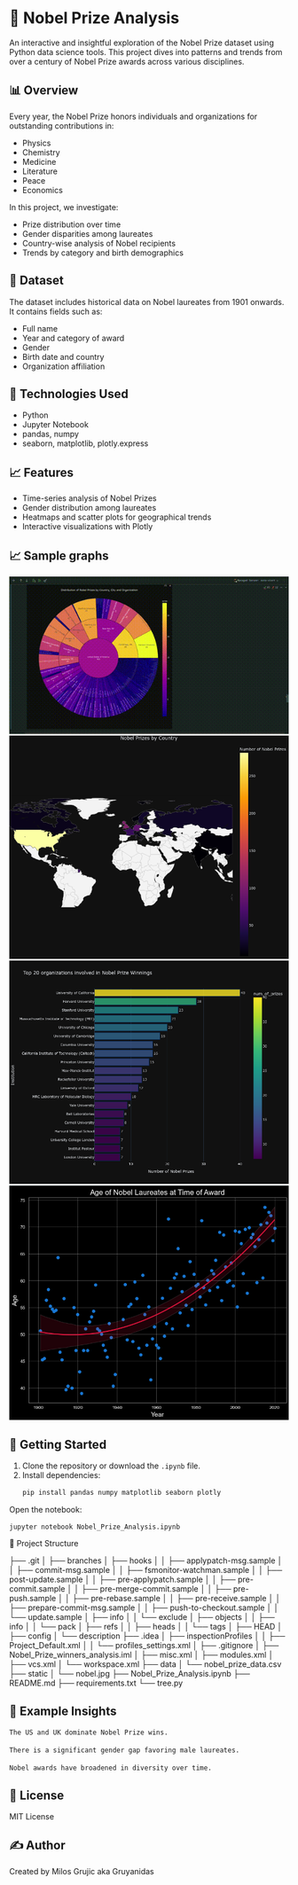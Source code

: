 # 🏅 Nobel Prize Analysis

An interactive and insightful exploration of the Nobel Prize dataset using Python data science tools. This project dives into patterns and trends from over a century of Nobel Prize awards across various disciplines.

## 📊 Overview

Every year, the Nobel Prize honors individuals and organizations for outstanding contributions in:
- Physics
- Chemistry
- Medicine
- Literature
- Peace
- Economics

In this project, we investigate:
- Prize distribution over time
- Gender disparities among laureates
- Country-wise analysis of Nobel recipients
- Trends by category and birth demographics

## 📁 Dataset

The dataset includes historical data on Nobel laureates from 1901 onwards. It contains fields such as:
- Full name
- Year and category of award
- Gender
- Birth date and country
- Organization affiliation


## 🔧 Technologies Used

- Python
- Jupyter Notebook
- pandas, numpy
- seaborn, matplotlib, plotly.express

## 📈 Features

- Time-series analysis of Nobel Prizes
- Gender distribution among laureates
- Heatmaps and scatter plots for geographical trends
- Interactive visualizations with Plotly

## 📈 Sample graphs

![Graph1](static/sunburst.gif)
![Graph2](static/newplot1.png)
![Graph3](static/newplot2.png)
![Graph4](static/newplot3.png)

## 🏁 Getting Started

1. Clone the repository or download the `.ipynb` file.
2. Install dependencies:
   ```bash
   pip install pandas numpy matplotlib seaborn plotly

Open the notebook:

    jupyter notebook Nobel_Prize_Analysis.ipynb

📂 Project Structure

├── .git
│   ├── branches
│   ├── hooks
│   │   ├── applypatch-msg.sample
│   │   ├── commit-msg.sample
│   │   ├── fsmonitor-watchman.sample
│   │   ├── post-update.sample
│   │   ├── pre-applypatch.sample
│   │   ├── pre-commit.sample
│   │   ├── pre-merge-commit.sample
│   │   ├── pre-push.sample
│   │   ├── pre-rebase.sample
│   │   ├── pre-receive.sample
│   │   ├── prepare-commit-msg.sample
│   │   ├── push-to-checkout.sample
│   │   └── update.sample
│   ├── info
│   │   └── exclude
│   ├── objects
│   │   ├── info
│   │   └── pack
│   ├── refs
│   │   ├── heads
│   │   └── tags
│   ├── HEAD
│   ├── config
│   └── description
├── .idea
│   ├── inspectionProfiles
│   │   ├── Project_Default.xml
│   │   └── profiles_settings.xml
│   ├── .gitignore
│   ├── Nobel_Prize_winners_analysis.iml
│   ├── misc.xml
│   ├── modules.xml
│   ├── vcs.xml
│   └── workspace.xml
├── data
│   └── nobel_prize_data.csv
├── static
│   └── nobel.jpg
├── Nobel_Prize_Analysis.ipynb
├── README.md
├── requirements.txt
└── tree.py

## 📌 Example Insights

    The US and UK dominate Nobel Prize wins.

    There is a significant gender gap favoring male laureates.

    Nobel awards have broadened in diversity over time.

## 📃 License

MIT License
## ✍️ Author

Created by Milos Grujic aka Gruyanidas
